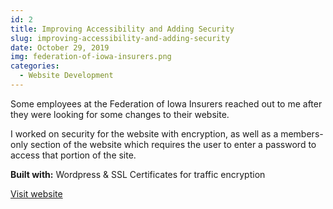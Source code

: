 ```yaml
---
id: 2
title: Improving Accessibility and Adding Security
slug: improving-accessibility-and-adding-security
date: October 29, 2019
img: federation-of-iowa-insurers.png
categories:
  - Website Development
---
```


Some employees at the Federation of Iowa Insurers reached out to me after they were looking for some changes to their website.

<!--more-->

I worked on security for the website with encryption, as well as a members-only section of the website which requires the user to enter a password to access that portion of the site.

**Built with:** Wordpress & SSL Certificates for traffic encryption

[Visit website](http://federationofiowainsurers.com)